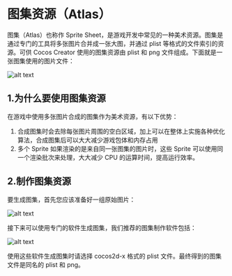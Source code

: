 
# 图集资源（Atlas）
图集（Atlas）也称作 Sprite Sheet，是游戏开发中常见的一种美术资源。图集是通过专门的工具将多张图片合并成一张大图，并通过 plist 等格式的文件索引的资源。可供 Cocos Creator 使用的图集资源由 plist 和 png 文件组成。下面就是一张图集使用的图片文件：

![alt text](https://docs.cocos.com/creator/2.4/manual/assets/sheep_atlas.1UTMiepg.png)


## 1.为什么要使用图集资源

在游戏中使用多张图片合成的图集作为美术资源，有以下优势：

1. 合成图集时会去除每张图片周围的空白区域，加上可以在整体上实施各种优化算法，合成图集后可以大大减少游戏包体和内存占用
2. 多个 Sprite 如果渲染的是来自同一张图集的图片时，这些 Sprite 可以使用同一个渲染批次来处理，大大减少 CPU 的运算时间，提高运行效率。

## 2.制作图集资源
要生成图集，首先您应该准备好一组原始图片：

![alt text](https://docs.cocos.com/creator/2.4/manual/assets/single_sheep.CqRfoeXv.png)

接下来可以使用专门的软件生成图集，我们推荐的图集制作软件包括：

![alt text](https://www.codeandweb.com/texturepacker)

使用这些软件生成图集时请选择 cocos2d-x 格式的 plist 文件。最终得到的图集文件是同名的 plist 和 png。


